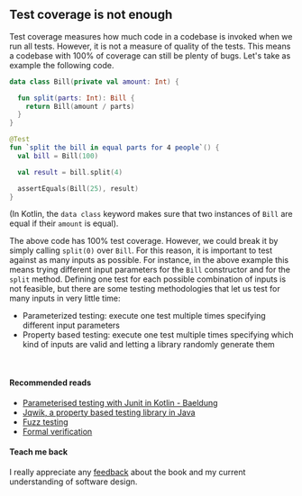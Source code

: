 ## Test coverage is not enough
Test coverage measures how much code in a codebase is invoked when we run all tests. However, it is not a measure of quality
of the tests. This means a codebase with 100% of coverage can still be plenty of bugs. Let's take as example the following code.

```kotlin
data class Bill(private val amount: Int) {

  fun split(parts: Int): Bill {
    return Bill(amount / parts)
  }
}

@Test
fun `split the bill in equal parts for 4 people`() {
  val bill = Bill(100)

  val result = bill.split(4)

  assertEquals(Bill(25), result)
}
```

(In Kotlin, the `data class` keyword makes sure that two instances of `Bill` are equal if their `amount` is equal).

The above code has 100% test coverage. However, we could break it by simply calling `split(0)` over `Bill`.
For this reason, it is important to test against as many inputs as possible. For instance, in the above example this means
trying different input parameters for the `Bill` constructor and for the `split` method. Defining one test for each possible
combination of inputs is not feasible, but there are some testing methodologies that let us test for many inputs in very little time:
* Parameterized testing: execute one test multiple times specifying different input parameters
* Property based testing: execute one test multiple times specifying which kind of inputs are valid and letting a library randomly generate them

<br/>  

#### Recommended reads
* [Parameterised testing with Junit in Kotlin - Baeldung](https://www.baeldung.com/parameterized-tests-junit-5)  
* [Jqwik, a property based testing library in Java](https://jqwik.net/)  
* [Fuzz testing](https://en.wikipedia.org/wiki/Fuzzing)    
* [Formal verification](https://en.wikipedia.org/wiki/Formal_verification)

#### Teach me back
I really appreciate any [feedback](../introduction/introduction.html#teach-me-back) about the book and my current understanding of software design.